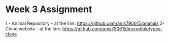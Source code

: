 # Week 3 Assignment
1 - Animal Repository - at the link:
https://github.com/anis790615/animals
2- Clone website - at the link:
https://github.com/anis790615/incredibletypes-clone
